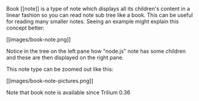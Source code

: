 Book [[note]] is a type of note which displays all its children's content in a linear fashion so you can read note sub tree like a book. This can be useful for reading many smaller notes. Seeing an example might explain this concept better:

[[images/book-note.png]]

Notice in the tree on the left pane how "node.js" note has some children and these are then displayed on the right pane.

This note type can be zoomed out like this:

[[images/book-note-pictures.png]]

Note that book note is available since Trilium 0.36